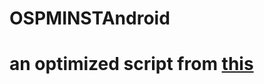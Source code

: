 # OSPMINSTAndroid

# an optimized script from [this](https://github.com/llSourcell/A_Guide_to_Running_Tensorflow_Models_on_Android)
